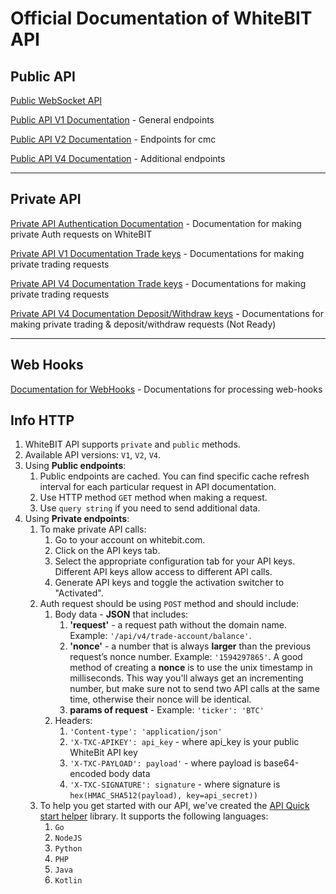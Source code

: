 # Official Documentation of WhiteBIT API

## Public API

[Public WebSocket API](./Public/websocket.md)

[Public API V1 Documentation](./Public/http-v1.md) - General endpoints

[Public API V2 Documentation](./Public/http-v2.md) - Endpoints for cmc

[Public API V4 Documentation](./Public/http-v4.md) - Additional endpoints

___

## Private API

[Private API Authentication Documentation](./Private/http-auth.md) - Documentation for making private Auth requests on WhiteBIT

[Private API V1 Documentation Trade keys](./Private/http-v1.md) - Documentations for making private trading requests

[Private API V4 Documentation Trade keys](./Private/http-trade-v4.md) - Documentations for making private trading requests

[Private API V4 Documentation Deposit/Withdraw keys](./Private/http-main-v4.md) - Documentations for making private trading & deposit/withdraw requests (Not Ready)

---

## Web Hooks

[Documentation for WebHooks](./WebHook/web-hook.md) - Documentations for processing web-hooks


## Info HTTP

1. WhiteBIT API supports `private` and `public` methods.
2. Available API versions: `V1`, `V2`, `V4`.
3. Using **Public endpoints**:
    1. Public endpoints are cached. You can find specific cache refresh interval for each particular request in API documentation.
    2. Use HTTP method `GET` method when making a request.
    3. Use `query string` if you need to send additional data.
4. Using **Private endpoints**:
    1. To make private API calls:
        1. Go to your account on whitebit.com.
        2. Click on the API keys tab.
        3. Select the appropriate configuration tab for your API keys. Different API keys allow access to different API calls.
        4. Generate API keys and toggle the activation switcher to "Activated".
    2. Auth request should be using `POST` method and should include:
        1. Body data - **JSON** that includes:
            1. **'request'** - a request path without the domain name. Example: `'/api/v4/trade-account/balance'`.
            2. **'nonce'** - a number that is always **larger** than the previous request’s nonce number. Example: `'1594297865'`. A good method of creating a **nonce** is to use the unix timestamp in milliseconds. This way you'll always get an incrementing number, but make sure not to send two API calls at the same time, otherwise their nonce will be identical.
            3. **params of request** - Example: `'ticker': 'BTC'`
        2. Headers:
            1. `'Content-type': 'application/json'`
            2. `'X-TXC-APIKEY': api_key` - where api_key is your public WhiteBit API key
            3. `'X-TXC-PAYLOAD': payload'` - where payload is base64-encoded body data
            4. `'X-TXC-SIGNATURE': signature` - where signature is `hex(HMAC_SHA512(payload), key=api_secret))`
    3. To help you get started with our API, we've created the [API Quick start helper](https://github.com/whitebit-exchange/api-quickstart) library. It supports the following languages:
        1. ``Go``
        2. ``NodeJS``
        3. ``Python``
        4. ``PHP``
        4. ``Java``
        4. ``Kotlin``

